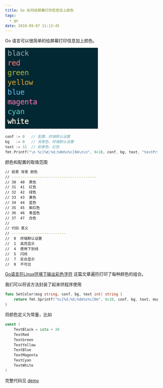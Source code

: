 ```yaml
---
title: Go 如何给屏幕打印信息加上颜色
tags:
  - go
date: 2018-09-07 11:13:45
---
```


Go 语言可以很简单的给屏幕打印信息加上颜色。

<!-- more -->

![color1](https://raw.githubusercontent.com/wxnacy/image/master/blog/output-color.png)

```go
conf := 0   // 配置、终端默认设置
bg   := 0   // 背景色、终端默认设置
text := 31  // 前景色、红色
fmt.Printf("\n %c[%d;%d;%dm%s%c[0m\n\n", 0x1B, conf, bg, text, "testPrintColor", 0x1B)
```

颜色和配置的取值范围

```bash
// 前景 背景 颜色
// ---------------------------------------
// 30  40  黑色
// 31  41  红色
// 32  42  绿色
// 33  43  黄色
// 34  44  蓝色
// 35  45  紫红色
// 36  46  青蓝色
// 37  47  白色
//
// 代码 意义
// -------------------------
//  0  终端默认设置
//  1  高亮显示
//  4  使用下划线
//  5  闪烁
//  7  反白显示
//  8  不可见
```

[Go语言在Linux环境下输出彩色字符](https://www.cnblogs.com/journeyonmyway/p/4317108.html) 这篇文章遍历打印了每种颜色的组合。

我们可以将该方法封装了起来供程序使用

```go
func SetColor(msg string, conf, bg, text int) string {
    return fmt.Sprintf("%c[%d;%d;%dm%s%c[0m", 0x1B, conf, bg, text, msg, 0x1B)
}
```

将颜色定义为常量，比如

```go
const (
	TextBlack = iota + 30
	TextRed
	TextGreen
	TextYellow
	TextBlue
	TextMagenta
	TextCyan
	TextWhite
)
```

完整代码见 [demo](https://github.com/wxnacy/study/blob/master/goland/src/color/main.go)

